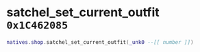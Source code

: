 # satchel_set_current_outfit `0x1C462085`

```lua
natives.shop.satchel_set_current_outfit(_unk0 --[[ number ]])
```